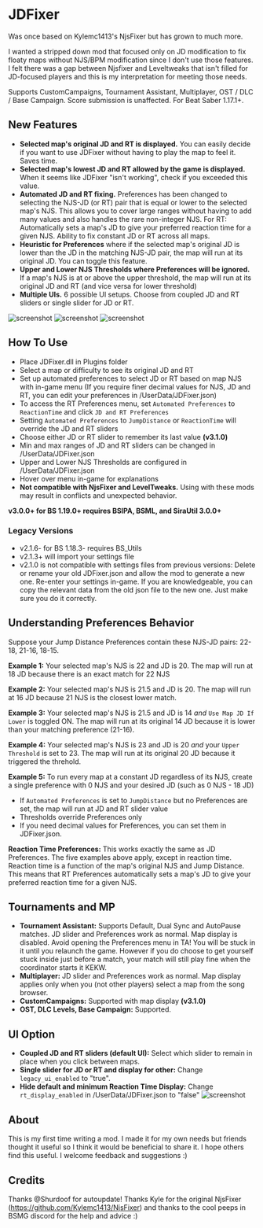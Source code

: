 # JDFixer

Was once based on Kylemc1413's NjsFixer but has grown to much more.

I wanted a stripped down mod that focused only on JD modification to fix floaty maps without NJS/BPM modification since I don't use those features. I felt there was a gap between Njsfixer and Leveltweaks that isn't filled for JD-focused players and this is my interpretation for meeting those needs.

Supports CustomCampaigns, Tournament Assistant, Multiplayer, OST / DLC / Base Campaign. Score submission is unaffected. For Beat Saber 1.17.1+.

## New Features
- **Selected map's original JD and RT is displayed.** You can easily decide if you want to use JDFixer without having to play the map to feel it. Saves time.
- **Selected map's lowest JD and RT allowed by the game is displayed.** When it seems like JDFixer "isn't working", check if you exceeded this value.
- **Automated JD and RT fixing.** Preferences has been changed to selecting the NJS-JD (or RT) pair that is equal or lower to the selected map's NJS. This allows you to cover large ranges without having to add many values and also handles the rare non-integer NJS. For RT: Automatically sets a map's JD to give your preferred reaction time for a given NJS. Ability to fix constant JD or RT across all maps.
- **Heuristic for Preferences** where if the selected map's original JD is lower than the JD in the matching NJS-JD pair, the map will run at its original JD. You can toggle this feature. 
- **Upper and Lower NJS Thresholds where Preferences will be ignored.** If a map's NJS is at or above the upper threshold, the map will run at its original JD and RT (and vice versa for lower threshold)
- **Multiple UIs.** 6 possible UI setups. Choose from coupled JD and RT sliders or single slider for JD or RT.

![screenshot](https://github.com/zeph-yr/JDFixer/blob/BS_1.19/Screenshots/3.0.0_menu_3.png)
![screenshot](https://github.com/zeph-yr/JDFixer/blob/BS_1.19/Screenshots/3.1.0_menu_2.png)
![screenshot](https://github.com/zeph-yr/JDFixer/blob/BS_1.16.4_MA_v2.0.3/Screenshots/2.1.0_menu_3.png)

## How To Use
- Place JDFixer.dll in Plugins folder
- Select a map or difficulty to see its original JD and RT
- Set up automated preferences to select JD or RT based on map NJS with in-game menu (If you require finer decimal values for NJS, JD and RT, you can edit your preferences in /UserData/JDFixer.json)
- To access the RT Preferences menu, set `Automated Preferences` to `ReactionTime` and click `JD and RT Preferences`
- Setting `Automated Preferences` to `JumpDistance` or `ReactionTime` will override the JD and RT sliders
- Choose either JD or RT slider to remember its last value **(v3.1.0)**
- Min and max ranges of JD and RT sliders can be changed in /UserData/JDFixer.json
- Upper and Lower NJS Thresholds are configured in /UserData/JDFixer.json
- Hover over menu in-game for explanations
- **Not compatible with NjsFixer and LevelTweaks.** Using with these mods may result in conflicts and unexpected behavior.

**v3.0.0+ for BS 1.19.0+ requires BSIPA, BSML, and SiraUtil 3.0.0+**

### Legacy Versions
- v2.1.6- for BS 1.18.3- requires BS_Utils
- v2.1.3+ will import your settings file
- v2.1.0 is not compatible with settings files from previous versions: Delete or rename your old JDFixer.json and allow the mod to generate a new one. Re-enter your settings in-game. If you are knowledgeable, you can copy the relevant data from the old json file to the new one. Just make sure you do it correctly.

## Understanding Preferences Behavior
Suppose your Jump Distance Preferences contain these NJS-JD pairs: 22-18, 21-16, 18-15.

**Example 1:**
Your selected map's NJS is 22 and JD is 20. 
The map will run at 18 JD because there is an exact match for 22 NJS

**Example 2:**
Your selected map's NJS is 21.5 and JD is 20. 
The map will run at 16 JD because 21 NJS is the closest lower match.

**Example 3:**
Your selected map's NJS is 21.5 and JD is 14 *and* `Use Map JD If Lower` is toggled ON.
The map will run at its original 14 JD because it is lower than your matching preference (21-16).

**Example 4:**
Your selected map's NJS is 23 and JD is 20 *and* your `Upper Threshold` is set to 23.
The map will run at its original 20 JD because it triggered the threhold.

**Example 5:**
To run every map at a constant JD regardless of its NJS, create a single preference with 0 NJS and your desired JD (such as 0 NJS - 18 JD)

- If `Automated Preferences` is set to `JumpDistance` but no Preferences are set, the map will run at JD and RT slider value
- Thresholds override Preferences only
- If you need decimal values for Preferences, you can set them in JDFixer.json.

**Reaction Time Preferences:** 
This works exactly the same as JD Preferences. The five examples above apply, except in reaction time. Reaction time is a function of the map's original NJS and Jump Distance. This means that RT Preferences automatically sets a map's JD to give your preferred reaction time for a given NJS.

## Tournaments and MP
- **Tournament Assistant:** Supports Default, Dual Sync and AutoPause matches. JD slider and Preferences work as normal. Map display is disabled. Avoid opening the Preferences menu in TA! You will be stuck in it until you relaunch the game. However if you do choose to get yourself stuck inside just before a match, your match will still play fine when the coordinator starts it KEKW.
- **Multiplayer:** JD slider and Preferences work as normal. Map display applies only when you (not other players) select a map from the song browser.
- **CustomCampaigns:** Supported with map display **(v3.1.0)**
- **OST, DLC Levels, Base Campaign:** Supported.

## UI Option
- **Coupled JD and RT sliders (default UI):** Select which slider to remain in place when you click between maps.
- **Single slider for JD or RT and display for other:** Change `legacy_ui_enabled` to "true".
- **Hide default and minimum Reaction Time Display:** Change `rt_display_enabled` in /UserData/JDFixer.json to "false"
![screenshot](https://github.com/zeph-yr/JDFixer/blob/BS_1.16.4_MA_v2.0.3/Screenshots/ui_options.png)

## About
This is my first time writing a mod. I made it for my own needs but friends thought it useful so I think it would be beneficial to share it. I hope others find this useful.
I welcome feedback and suggestions :) 

## Credits
Thanks @Shurdoof for autoupdate!
Thanks Kyle for the original NjsFixer (https://github.com/Kylemc1413/NjsFixer) and thanks to the cool peeps in BSMG discord for the help and advice :)
